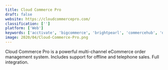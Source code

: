 ```yaml
---
title: Cloud Commerce Pro
draft: false 
website: https://cloudcommercepro.com/
classification: ['']
platform: ['Web']
keywords: ['acctivate', 'bigcommerce', 'brightpearl', 'commercehub', 'dreamfactory', 'linnworks', 'magento', 'magento_open_source', 'netsuite', 'neto', 'ordershark', 'salesforce_commerce_cloud', 'shipbob', 'shipstation', 'shippingeasy', 'tradegecko', 'zoho_crm', 'zoho_inventory']
image: 2020/04/Cloud-Commerce-Pro.png
---
```

Cloud Commerce Pro is a powerful multi-channel eCommerce order management system. Includes support for offline and telephone sales. Full integration.